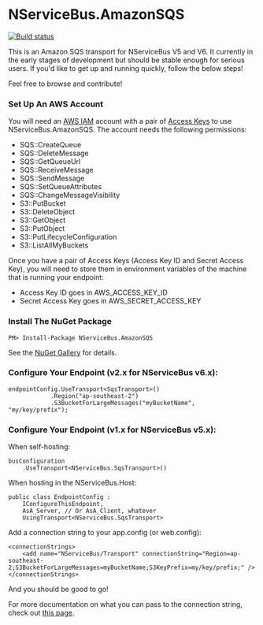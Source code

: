 NServiceBus.AmazonSQS
===============

[![Build status](https://ci.appveyor.com/api/projects/status/p4yb15sa17kq89gs/branch/master?svg=true)](https://ci.appveyor.com/project/ahofman/nservicebus-amazonsqs/branch/master)

This is an Amazon SQS transport for NServiceBus V5 and V6. It currently in the early stages of development but should be stable enough for serious users. If you'd like to get up and running quickly, follow the below steps!

Feel free to browse and contribute!

### Set Up An AWS Account
You will need an [AWS IAM](http://docs.aws.amazon.com/IAM/latest/UserGuide/IAM_Introduction.html) account with a pair of [Access Keys](http://docs.aws.amazon.com/AWSSimpleQueueService/latest/SQSGettingStartedGuide/AWSCredentials.html) to use NServiceBus.AmazonSQS. 
The account needs the following permissions:
* SQS::CreateQueue
* SQS::DeleteMessage
* SQS::GetQueueUrl
* SQS::ReceiveMessage
* SQS::SendMessage
* SQS::SetQueueAttributes
* SQS::ChangeMessageVisibility
* S3::PutBucket
* S3::DeleteObject
* S3::GetObject
* S3::PutObject
* S3::PutLifecycleConfiguration
* S3::ListAllMyBuckets

Once you have a pair of Access Keys (Access Key ID and Secret Access Key), you will need to store them in environment variables of the machine that is running your endpoint:
* Access Key ID goes in AWS_ACCESS_KEY_ID 
* Secret Access Key goes in AWS_SECRET_ACCESS_KEY

### Install The NuGet Package

    PM> Install-Package NServiceBus.AmazonSQS

See the [NuGet Gallery](https://www.nuget.org/packages/NServiceBus.AmazonSQS) for details. 

### Configure Your Endpoint (v2.x for NServiceBus v6.x):

    endpointConfig.UseTransport<SqsTransport>()
                .Region("ap-southeast-2")
                .S3BucketForLargeMessages("myBucketName", "my/key/prefix");
                
### Configure Your Endpoint (v1.x for NServiceBus v5.x):

When self-hosting:

    busConfiguration
        .UseTransport<NServiceBus.SqsTransport>()

When hosting in the NServiceBus.Host: 

    public class EndpointConfig : 
        IConfigureThisEndpoint, 
        AsA_Server, // Or AsA_Client, whatever
        UsingTransport<NServiceBus.SqsTransport>

Add a connection string to your app.config (or web.config):

    <connectionStrings>
        <add name="NServiceBus/Transport" connectionString="Region=ap-southeast-2;S3BucketForLargeMessages=myBucketName;S3KeyPrefix=my/key/prefix;" />
    </connectionStrings>

And you should be good to go!

For more documentation on what you can pass to the connection string, check out [this page](https://github.com/ahofman/NServiceBus.AmazonSQS/wiki/Configuration-Options).
